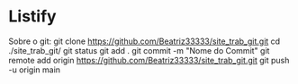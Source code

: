 # Listify
Sobre o git:
git clone https://github.com/Beatriz33333/site_trab_git.git
cd ./site_trab_git/
git status
git add .
git commit -m "Nome do Commit"
git remote add origin https://github.com/Beatriz33333/site_trab_git.git
git push -u origin main
